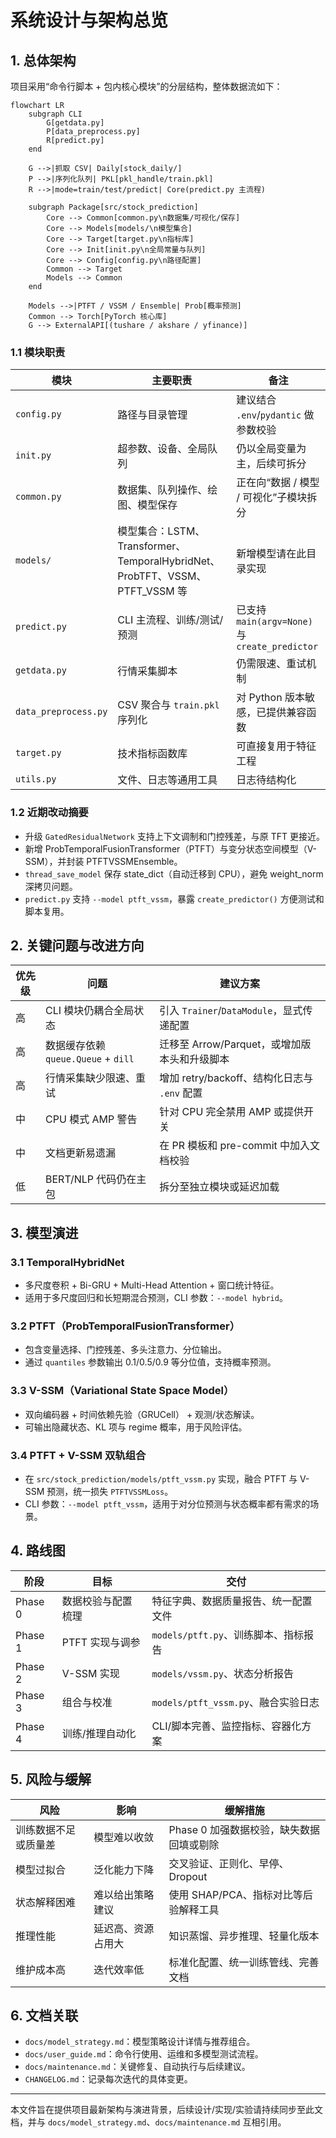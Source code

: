 # 系统设计与架构总览

## 1. 总体架构
项目采用“命令行脚本 + 包内核心模块”的分层结构，整体数据流如下：

```mermaid
flowchart LR
    subgraph CLI
        G[getdata.py]
        P[data_preprocess.py]
        R[predict.py]
    end

    G -->|抓取 CSV| Daily[stock_daily/]
    P -->|序列化队列| PKL[pkl_handle/train.pkl]
    R -->|mode=train/test/predict| Core(predict.py 主流程)

    subgraph Package[src/stock_prediction]
        Core --> Common[common.py\n数据集/可视化/保存]
        Core --> Models[models/\n模型集合]
        Core --> Target[target.py\n指标库]
        Core --> Init[init.py\n全局常量与队列]
        Core --> Config[config.py\n路径配置]
        Common --> Target
        Models --> Common
    end

    Models -->|PTFT / VSSM / Ensemble| Prob[概率预测]
    Common --> Torch[PyTorch 核心库]
    G --> ExternalAPI[(tushare / akshare / yfinance)]
```

### 1.1 模块职责
| 模块 | 主要职责 | 备注 |
| ---- | -------- | ---- |
| `config.py` | 路径与目录管理 | 建议结合 `.env`/`pydantic` 做参数校验 |
| `init.py` | 超参数、设备、全局队列 | 仍以全局变量为主，后续可拆分 |
| `common.py` | 数据集、队列操作、绘图、模型保存 | 正在向“数据 / 模型 / 可视化”子模块拆分 |
| `models/` | 模型集合：LSTM、Transformer、TemporalHybridNet、ProbTFT、VSSM、PTFT_VSSM 等 | 新增模型请在此目录实现 |
| `predict.py` | CLI 主流程、训练/测试/预测 | 已支持 `main(argv=None)` 与 `create_predictor` |
| `getdata.py` | 行情采集脚本 | 仍需限速、重试机制 |
| `data_preprocess.py` | CSV 聚合与 `train.pkl` 序列化 | 对 Python 版本敏感，已提供兼容函数 |
| `target.py` | 技术指标函数库 | 可直接复用于特征工程 |
| `utils.py` | 文件、日志等通用工具 | 日志待结构化 |

### 1.2 近期改动摘要
- 升级 `GatedResidualNetwork` 支持上下文调制和门控残差，与原 TFT 更接近。
- 新增 ProbTemporalFusionTransformer（PTFT）与变分状态空间模型（V-SSM），并封装 PTFTVSSMEnsemble。
- `thread_save_model` 保存 state_dict（自动迁移到 CPU），避免 weight_norm 深拷贝问题。
- `predict.py` 支持 `--model ptft_vssm`，暴露 `create_predictor()` 方便测试和脚本复用。

## 2. 关键问题与改进方向
| 优先级 | 问题 | 建议方案 |
| ------ | ---- | -------- |
| 高 | CLI 模块仍耦合全局状态 | 引入 `Trainer`/`DataModule`，显式传递配置 |
| 高 | 数据缓存依赖 `queue.Queue` + `dill` | 迁移至 Arrow/Parquet，或增加版本头和升级脚本 |
| 高 | 行情采集缺少限速、重试 | 增加 retry/backoff、结构化日志与 `.env` 配置 |
| 中 | CPU 模式 AMP 警告 | 针对 CPU 完全禁用 AMP 或提供开关 |
| 中 | 文档更新易遗漏 | 在 PR 模板和 pre-commit 中加入文档校验 |
| 低 | BERT/NLP 代码仍在主包 | 拆分至独立模块或延迟加载 |

## 3. 模型演进
### 3.1 TemporalHybridNet
- 多尺度卷积 + Bi-GRU + Multi-Head Attention + 窗口统计特征。
- 适用于多尺度回归和长短期混合预测，CLI 参数：`--model hybrid`。

### 3.2 PTFT（ProbTemporalFusionTransformer）
- 包含变量选择、门控残差、多头注意力、分位输出。
- 通过 `quantiles` 参数输出 0.1/0.5/0.9 等分位值，支持概率预测。

### 3.3 V-SSM（Variational State Space Model）
- 双向编码器 + 时间依赖先验（GRUCell） + 观测/状态解读。
- 可输出隐藏状态、KL 项与 regime 概率，用于风险评估。

### 3.4 PTFT + V-SSM 双轨组合
- 在 `src/stock_prediction/models/ptft_vssm.py` 实现，融合 PTFT 与 V-SSM 预测，统一损失 `PTFTVSSMLoss`。
- CLI 参数：`--model ptft_vssm`，适用于对分位预测与状态概率都有需求的场景。

## 4. 路线图
| 阶段 | 目标 | 交付 |
| ---- | ---- | ---- |
| Phase 0 | 数据校验与配置梳理 | 特征字典、数据质量报告、统一配置文件 |
| Phase 1 | PTFT 实现与调参 | `models/ptft.py`、训练脚本、指标报告 |
| Phase 2 | V-SSM 实现 | `models/vssm.py`、状态分析报告 |
| Phase 3 | 组合与校准 | `models/ptft_vssm.py`、融合实验日志 |
| Phase 4 | 训练/推理自动化 | CLI/脚本完善、监控指标、容器化方案 |

## 5. 风险与缓解
| 风险 | 影响 | 缓解措施 |
| ---- | ---- | -------- |
| 训练数据不足或质量差 | 模型难以收敛 | Phase 0 加强数据校验，缺失数据回填或剔除 |
| 模型过拟合 | 泛化能力下降 | 交叉验证、正则化、早停、Dropout |
| 状态解释困难 | 难以给出策略建议 | 使用 SHAP/PCA、指标对比等后验解释工具 |
| 推理性能 | 延迟高、资源占用大 | 知识蒸馏、异步推理、轻量化版本 |
| 维护成本高 | 迭代效率低 | 标准化配置、统一训练管线、完善文档 |

## 6. 文档关联
- `docs/model_strategy.md`：模型策略设计详情与推荐组合。
- `docs/user_guide.md`：命令行使用、运维和多模型测试流程。
- `docs/maintenance.md`：关键修复、自动执行与后续建议。
- `CHANGELOG.md`：记录每次迭代的具体变更。

---
本文件旨在提供项目最新架构与演进背景，后续设计/实现/实验请持续同步至此文档，并与 `docs/model_strategy.md`、`docs/maintenance.md` 互相引用。 
